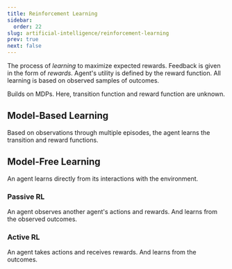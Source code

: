 ```yaml
---
title: Reinforcement Learning
sidebar:
  order: 22
slug: artificial-intelligence/reinforcement-learning
prev: true
next: false
---
```


The process of _learning_ to maximize expected rewards. Feedback is given in the form of _rewards_. Agent's utility is defined by the reward function. All learning is based on observed samples of outcomes.

Builds on MDPs. Here, transition function and reward function are unknown.

## Model-Based Learning

Based on observations through multiple episodes, the agent learns the transition and reward functions.

## Model-Free Learning

An agent learns directly from its interactions with the environment.

### Passive RL

An agent observes another agent's actions and rewards. And learns from the observed outcomes.

### Active RL

An agent takes actions and receives rewards. And learns from the outcomes.
